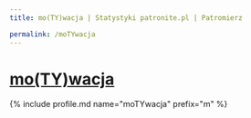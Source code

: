 ```yaml
---
title: mo(TY)wacja | Statystyki patronite.pl | Patromierz

permalink: /moTYwacja
---
```


# [mo(TY)wacja](https://patronite.pl/moTYwacja)

{% include profile.md name="moTYwacja" prefix="m" %}
